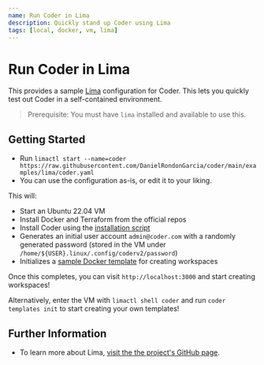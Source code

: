 ```yaml
---
name: Run Coder in Lima
description: Quickly stand up Coder using Lima
tags: [local, docker, vm, lima]
---
```


# Run Coder in Lima

This provides a sample [Lima](https://github.com/lima-vm/lima) configuration for Coder.
This lets you quickly test out Coder in a self-contained environment.

> Prerequisite: You must have `lima` installed and available to use this.

## Getting Started

- Run `limactl start --name=coder https://raw.githubusercontent.com/DanielRondonGarcia/coder/main/examples/lima/coder.yaml`
- You can use the configuration as-is, or edit it to your liking.

This will:

- Start an Ubuntu 22.04 VM
- Install Docker and Terraform from the official repos
- Install Coder using the [installation script](../../docs/install/install.sh.md)
- Generates an initial user account `admin@coder.com` with a randomly generated password (stored in the VM under `/home/${USER}.linux/.config/coderv2/password`)
- Initializes a [sample Docker template](https://github.com/DanielRondonGarcia/coder/tree/main/examples/templates/docker) for creating workspaces

Once this completes, you can visit `http://localhost:3000` and start creating workspaces!

Alternatively, enter the VM with `limactl shell coder` and run `coder templates init` to start creating your own templates!

## Further Information

- To learn more about Lima, [visit the the project's GitHub page](https://github.com/lima-vm/lima/).
